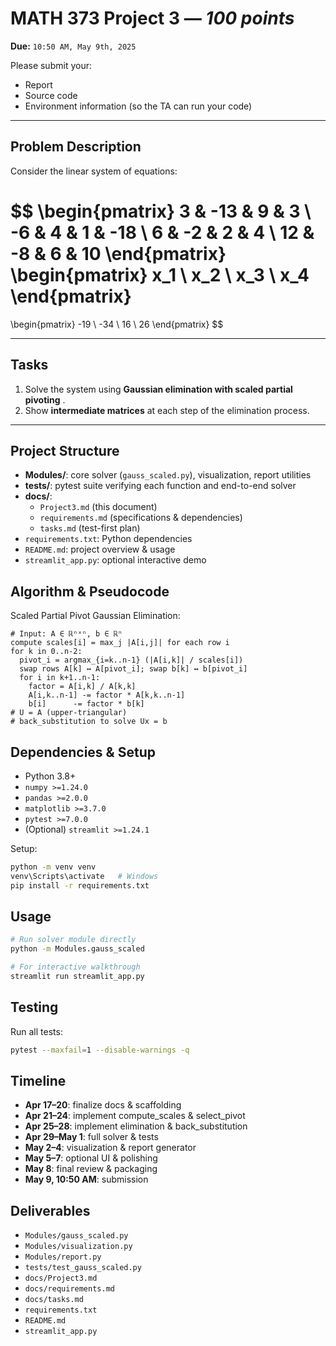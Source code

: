 # MATH 373 Project 3 — *100 points*

**Due:** `10:50 AM, May 9th, 2025`

Please submit your:

* Report
* Source code
* Environment information (so the TA can run your code)

---

## Problem Description

Consider the linear system of equations:

$$
\begin{pmatrix}
3 & -13 & 9 & 3 \\
-6 & 4 & 1 & -18 \\
6 & -2 & 2 & 4 \\
12 & -8 & 6 & 10
\end{pmatrix}
\begin{pmatrix}
x_1 \\
x_2 \\
x_3 \\
x_4
\end{pmatrix}
=
\begin{pmatrix}
-19 \\
-34 \\
16 \\
26
\end{pmatrix}
$$

---

## Tasks

1. Solve the system using  **Gaussian elimination with scaled partial pivoting** .
2. Show **intermediate matrices** at each step of the elimination process.

---

## Project Structure

- **Modules/**: core solver (`gauss_scaled.py`), visualization, report utilities
- **tests/**: pytest suite verifying each function and end-to-end solver
- **docs/**:
  - `Project3.md` (this document)
  - `requirements.md` (specifications & dependencies)
  - `tasks.md` (test-first plan)
- `requirements.txt`: Python dependencies
- `README.md`: project overview & usage
- `streamlit_app.py`: optional interactive demo

## Algorithm & Pseudocode

Scaled Partial Pivot Gaussian Elimination:

```text
# Input: A ∈ ℝⁿˣⁿ, b ∈ ℝⁿ
compute scales[i] = max_j |A[i,j]| for each row i
for k in 0..n-2:
  pivot_i = argmax_{i=k..n-1} (|A[i,k]| / scales[i])
  swap rows A[k] ↔ A[pivot_i]; swap b[k] ↔ b[pivot_i]
  for i in k+1..n-1:
    factor = A[i,k] / A[k,k]
    A[i,k..n-1] -= factor * A[k,k..n-1]
    b[i]      -= factor * b[k]
# U = A (upper‐triangular)
# back_substitution to solve Ux = b
```

## Dependencies & Setup

- Python 3.8+
- `numpy >=1.24.0`
- `pandas >=2.0.0`
- `matplotlib >=3.7.0`
- `pytest >=7.0.0`
- (Optional) `streamlit >=1.24.1`

Setup:

```bash
python -m venv venv
venv\Scripts\activate   # Windows
pip install -r requirements.txt
```

## Usage

```bash
# Run solver module directly
python -m Modules.gauss_scaled

# For interactive walkthrough
streamlit run streamlit_app.py
```

## Testing

Run all tests:

```bash
pytest --maxfail=1 --disable-warnings -q
```

## Timeline

- **Apr 17–20**: finalize docs & scaffolding
- **Apr 21–24**: implement compute_scales & select_pivot
- **Apr 25–28**: implement elimination & back_substitution
- **Apr 29–May 1**: full solver & tests
- **May 2–4**: visualization & report generator
- **May 5–7**: optional UI & polishing
- **May 8**: final review & packaging
- **May 9, 10:50 AM**: submission

## Deliverables

- `Modules/gauss_scaled.py`
- `Modules/visualization.py`
- `Modules/report.py`
- `tests/test_gauss_scaled.py`
- `docs/Project3.md`
- `docs/requirements.md`
- `docs/tasks.md`
- `requirements.txt`
- `README.md`
- `streamlit_app.py`
